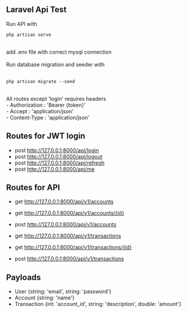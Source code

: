 ## Laravel Api Test

Run API with<br>

```
php artisan serve
```

<br>
add .env file with correct mysql connection<br>
<br>
Run database migration and seeder with<br><br>

```
php artisan migrate --seed
```

<br>
All routes except 'login' requires headers<br>
- Authorization : 'Bearer {token}'<br>
- Accept : 'application/json'<br>
- Content-Type : 'application/json'<br>

## Routes for JWT login

- post http://127.0.0.1:8000/api/login
- post http://127.0.0.1:8000/api/logout
- post http://127.0.0.1:8000/api/refresh
- post http://127.0.0.1:8000/api/me

## Routes for API

- get http://127.0.0.1:8000/api/v1/accounts
- get http://127.0.0.1:8000/api/v1/accounts/{id}
- post http://127.0.0.1:8000/api/v1/accounts

- get http://127.0.0.1:8000/api/v1/transactions
- get http://127.0.0.1:8000/api/v1/transactions/{id}
- post http://127.0.0.1:8000/api/v1/transactions

## Payloads

- User {string: 'email', string: 'password'}
- Account {string: 'name'}
- Transaction {int: 'account_id', string: 'description', double: 'amount'}
